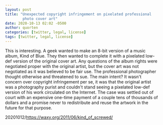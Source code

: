 ```yaml
---
layout: post
title: "Unexpected copyright infringement on pixelated professional
        photo cover art"
date: 2020-10-13 02:02 -0500
author: quorten
categories: [twitter, legal, license]
tags: [twitter, legal, license]
---
```


This is interesting.  A geek wanted to make an 8-bit version of a
music album, Kind of Blue.  They then wanted to complete it with a
pixelated low-def version of the original cover art.  Any questions of
the album rights were negotiated proper with the original artist, but
the cover art was not negotiated as it was believed to be fair use.
The professional photographer thought otherwise and threatened to sue.
The main intent?  It wasn't concern over copyright infringement per
se, it was that the original artist was a photography purist and
couldn't stand seeing a pixelated low-def version of his work
circulated on the Internet.  The case was settled out of court with an
expensive one-time payment of a couple tens of thousands of dollars
and a promise never to redistribute and reuse the artwork in the
future for that purpose.

20201012/https://waxy.org/2011/06/kind_of_screwed/
